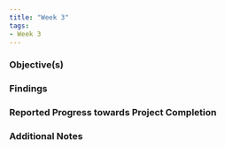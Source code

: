 ```yaml
---
title: "Week 3"
tags:
- Week 3
---
```


### Objective(s)



### Findings 



### Reported Progress towards Project Completion



### Additional Notes

